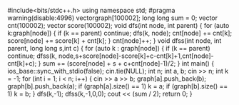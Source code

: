 #include<bits/stdc++.h>
using namespace std;
#pragma warning(disable:4996)
vector<int>graph[100002];
long long sum = 0;
vector<int> cnt(100002);
vector<int> score(100002);
void dfs(int node, int parent)
{
	for (auto k:graph[node])
	{
		if (k == parent)
			continue;
		dfs(k, node);
		cnt[node] += cnt[k];
		score[node] += score[k] + cnt[k];
	}
	cnt[node]++;
}
void dfss(int node, int parent, long long s,int c)
{
	for (auto k : graph[node])
	{
		if (k == parent)
			continue;
		dfss(k, node,s+score[node]-score[k]+c-cnt[k]+1,cnt[node]-cnt[k]+c);
	}
	sum += (score[node] + s + c+cnt[node]-1)/2;
}
int main()
{
	ios_base::sync_with_stdio(false);
	cin.tie(NULL);
	int n;
	int a, b;
	cin >> n;
	int k = -1;
	for (int i = 1; i < n; i++)
	{
		cin >> a >> b;
		graph[a].push_back(b);
		graph[b].push_back(a);
		if (graph[a].size() == 1)
			k = a;
		if (graph[b].size() == 1)
			k = b;
	}
	dfs(k,-1);
	dfss(k,-1,0,0);
	cout << (sum / 2);
	return 0;
}

